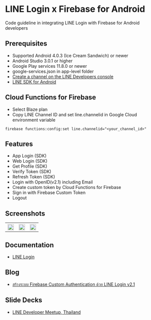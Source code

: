 # LINE Login x Firebase for Android
Code guideline in integrating LINE Login with Firebase for Android developers

## Prerequisites
* Supported Android 4.0.3 (Ice Cream Sandwich) or newer
* Android Studio 3.0.1 or higher
* Google Play services 11.8.0 or newer
* google-services.json in app-level folder
* [Create a channel on the LINE Developers console](https://developers.line.me/en/docs/line-login/getting-started/)
* [LINE SDK for Android](https://developers.line.me/en/docs/line-login/downloads/)

## Cloud Functions for Firebase
* Select Blaze plan
* Copy LINE Channel ID and set line.channelid in Google Cloud environment variable
```
firebase functions:config:set line.channelid="<your_channel_id>"
```

## Features
* App Login (SDK)
* Web Login (SDK)
* Get Profile (SDK)
* Verify Token (SDK)
* Refresh Token (SDK)
* Login with OpenID(v2.1) including Email
* Create custom token by Cloud Functions for Firebase
* Sign in with Firebase Custom Token
* Logout

## Screenshots
<table width="100%">
	<tr>
	  <th><img src="https://user-images.githubusercontent.com/1763410/36966447-6bd1b5be-208f-11e8-9725-76879bbadbcf.png" width="100%"></th>
	  <th><img src="https://user-images.githubusercontent.com/1763410/36966478-7d78e1ca-208f-11e8-9714-43c5c9bf3de8.png" width="100%"></th>
    <th><img src="https://user-images.githubusercontent.com/1763410/36966511-93909f70-208f-11e8-8015-594caf3ffe85.png" width="100%"></th>
	</tr>
</table>

## Documentation
* [LINE Login](https://developers.line.me/en/docs/line-login/overview/)

## Blog
* [สร้างระบบ Firebase Custom Authentication ด้วย LINE Login v2.1](https://medium.com/@jirawatee/%E0%B8%AA%E0%B8%A3%E0%B9%89%E0%B8%B2%E0%B8%87%E0%B8%A3%E0%B8%B0%E0%B8%9A%E0%B8%9A-firebase-custom-authentication-%E0%B8%94%E0%B9%89%E0%B8%A7%E0%B8%A2-line-login-v2-1-42f7dc35c9bb)

## Slide Decks
* [LINE Developer Meetup, Thailand](https://docs.google.com/presentation/d/1HCgfoc2J2H5oyTYtULPsrbKaw3EL4D_o0vBj5zKrbTQ/edit?usp=sharing)
